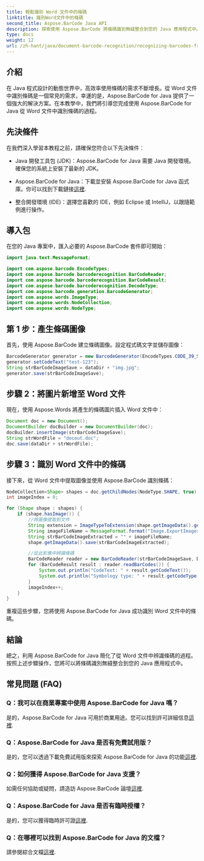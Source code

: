 ```yaml
---
title: 輕鬆識別 Word 文件中的條碼
linktitle: 識別Word文件中的條碼
second_title: Aspose.BarCode Java API
description: 探索使用 Aspose.BarCode 將條碼識別無縫整合到您的 Java 應用程式中。請依照本教學識別 Word 文件中的條碼。
type: docs
weight: 12
url: /zh-hant/java/document-barcode-recognition/recognizing-barcodes-from-word/
---
```


## 介紹

在 Java 程式設計的動態世界中，高效率使用條碼的需求不斷增長。從 Word 文件中識別條碼是一個常見的需求，幸運的是，Aspose.BarCode for Java 提供了一個強大的解決方案。在本教學中，我們將引導您完成使用 Aspose.BarCode for Java 從 Word 文件中識別條碼的過程。

## 先決條件

在我們深入學習本教程之前，請確保您符合以下先決條件：

- Java 開發工具包 (JDK)：Aspose.BarCode for Java 需要 Java 開發環境。確保您的系統上安裝了最新的 JDK。

-  Aspose.BarCode for Java：下載並安裝 Aspose.BarCode for Java 函式庫。你可以找到下載鏈接[這裡](https://releases.aspose.com/barcode/java/).

- 整合開發環境 (IDE)：選擇您喜歡的 IDE，例如 Eclipse 或 IntelliJ，以跟隨範例進行操作。

## 導入包

在您的 Java 專案中，匯入必要的 Aspose.BarCode 套件即可開始：

```java
import java.text.MessageFormat;

import com.aspose.barcode.EncodeTypes;
import com.aspose.barcode.barcoderecognition.BarCodeReader;
import com.aspose.barcode.barcoderecognition.BarCodeResult;
import com.aspose.barcode.barcoderecognition.DecodeType;
import com.aspose.barcode.generation.BarcodeGenerator;
import com.aspose.words.ImageType;
import com.aspose.words.NodeCollection;
import com.aspose.words.NodeType;
```

## 第 1 步：產生條碼圖像

首先，使用 Aspose.BarCode 建立條碼圖像。設定程式碼文字並儲存圖像：

```java
BarcodeGenerator generator = new BarcodeGenerator(EncodeTypes.CODE_39_STANDARD);
generator.setCodeText("test-123");
String strBarCodeImageSave = dataDir + "img.jpg";
generator.save(strBarCodeImageSave);
```

## 步驟 2：將圖片新增至 Word 文件

現在，使用 Aspose.Words 將產生的條碼圖片插入 Word 文件中：

```java
Document doc = new Document();
DocumentBuilder docBuilder = new DocumentBuilder(doc);
docBuilder.insertImage(strBarCodeImageSave);
String strWordFile = "docout.doc";
doc.save(dataDir + strWordFile);
```

## 步驟 3：識別 Word 文件中的條碼

接下來，從 Word 文件中提取圖像並使用 Aspose.BarCode 識別條碼：

```java
NodeCollection<Shape> shapes = doc.getChildNodes(NodeType.SHAPE, true);
int imageIndex = 0;

for (Shape shape : shapes) {
    if (shape.hasImage()) {
        //將圖像提取到文件
        String extension = ImageTypeToExtension(shape.getImageData().getImageType());
        String imageFileName = MessageFormat.format("Image.ExportImages.{0} Out.{1}", imageIndex, extension);
        String strBarCodeImageExtracted = "" + imageFileName;
        shape.getImageData().save(strBarCodeImageExtracted);

        //從此影像中辨識條碼
        BarCodeReader reader = new BarCodeReader(strBarCodeImageSave, DecodeType.CODE_39_STANDARD);
        for (BarCodeResult result : reader.readBarCodes()) {
            System.out.println("CodeText: " + result.getCodeText());
            System.out.println("Symbology type: " + result.getCodeType());
        }
        imageIndex++;
    }
}
```

重複這些步驟，您將使用 Aspose.BarCode for Java 成功識別 Word 文件中的條碼。

## 結論

總之，利用 Aspose.BarCode for Java 簡化了從 Word 文件中辨識條碼的過程。按照上述步驟操作，您將可以將條碼識別無縫整合到您的 Java 應用程式中。

## 常見問題 (FAQ)

### Q：我可以在商業專案中使用 Aspose.BarCode for Java 嗎？
是的，Aspose.BarCode for Java 可用於商業用途。您可以找到許可詳細信息[這裡](https://purchase.aspose.com/buy).

### Q：Aspose.BarCode for Java 是否有免費試用版？
是的，您可以透過下載免費試用版來探索 Aspose.BarCode for Java 的功能[這裡](https://releases.aspose.com/).

### Q：如何獲得 Aspose.BarCode for Java 支援？
如需任何協助或疑問，請造訪 Aspose.BarCode 論壇[這裡](https://forum.aspose.com/c/barcode/13).

### Q：Aspose.BarCode for Java 是否有臨時授權？
是的，您可以獲得臨時許可證[這裡](https://purchase.aspose.com/temporary-license/).

### Q：在哪裡可以找到 Aspose.BarCode for Java 的文檔？
請參閱綜合文檔[這裡](https://reference.aspose.com/barcode/java/).
